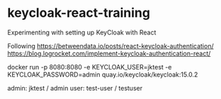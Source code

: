 # keycloak-react-training
Experimenting with setting up KeyCloak with React

Following https://betweendata.io/posts/react-keycloak-authentication/
https://blog.logrocket.com/implement-keycloak-authentication-react/

docker run -p 8080:8080 -e KEYCLOAK_USER=jktest -e KEYCLOAK_PASSWORD=admin quay.io/keycloak/keycloak:15.0.2

admin: jktest / admin
user: test-user / testuser
